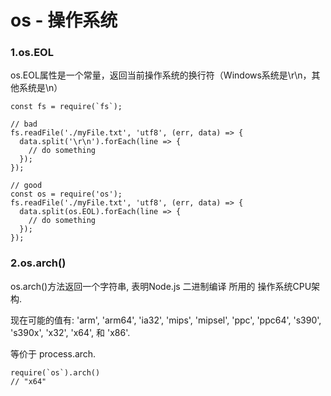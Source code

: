 # os - 操作系统

### 1.os.EOL
os.EOL属性是一个常量，返回当前操作系统的换行符（Windows系统是\r\n，其他系统是\n）

```
const fs = require(`fs`);

// bad
fs.readFile('./myFile.txt', 'utf8', (err, data) => {
  data.split('\r\n').forEach(line => {
    // do something
  });
});

// good
const os = require('os');
fs.readFile('./myFile.txt', 'utf8', (err, data) => {
  data.split(os.EOL).forEach(line => {
    // do something
  });
});
```

### 2.os.arch()
os.arch()方法返回一个字符串, 表明Node.js 二进制编译 所用的 操作系统CPU架构.

现在可能的值有: 'arm', 'arm64', 'ia32', 'mips', 'mipsel', 'ppc', 'ppc64', 's390', 's390x', 'x32', 'x64', 和 'x86'.

等价于 process.arch.

```
require(`os`).arch()
// "x64"
```
